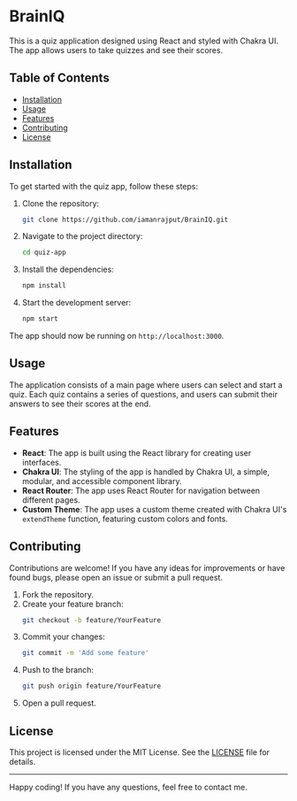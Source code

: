 # BrainIQ

This is a quiz application designed using React and styled with Chakra UI. The app allows users to take quizzes and see their scores.

## Table of Contents
- [Installation](#installation)
- [Usage](#usage)
- [Features](#features)
- [Contributing](#contributing)
- [License](#license)

## Installation

To get started with the quiz app, follow these steps:

1. Clone the repository:
    ```bash
    git clone https://github.com/iamanrajput/BrainIQ.git
    ```

2. Navigate to the project directory:
    ```bash
    cd quiz-app
    ```

3. Install the dependencies:
    ```bash
    npm install
    ```

4. Start the development server:
    ```bash
    npm start
    ```

The app should now be running on `http://localhost:3000`.

## Usage

The application consists of a main page where users can select and start a quiz. Each quiz contains a series of questions, and users can submit their answers to see their scores at the end.

## Features

- **React**: The app is built using the React library for creating user interfaces.
- **Chakra UI**: The styling of the app is handled by Chakra UI, a simple, modular, and accessible component library.
- **React Router**: The app uses React Router for navigation between different pages.
- **Custom Theme**: The app uses a custom theme created with Chakra UI's `extendTheme` function, featuring custom colors and fonts.


## Contributing

Contributions are welcome! If you have any ideas for improvements or have found bugs, please open an issue or submit a pull request.

1. Fork the repository.
2. Create your feature branch:
    ```bash
    git checkout -b feature/YourFeature
    ```
3. Commit your changes:
    ```bash
    git commit -m 'Add some feature'
    ```
4. Push to the branch:
    ```bash
    git push origin feature/YourFeature
    ```
5. Open a pull request.

## License

This project is licensed under the MIT License. See the [LICENSE](LICENSE) file for details.

---

Happy coding! If you have any questions, feel free to contact me.


